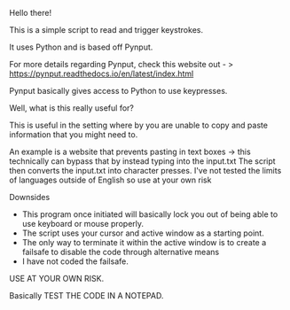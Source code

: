 Hello there!

This is a simple script to read and trigger keystrokes.

It uses Python and is based off Pynput.

For more details regarding Pynput, check this website out - > https://pynput.readthedocs.io/en/latest/index.html

Pynput basically gives access to Python to use keypresses.

  Well, what is this really useful for?

This is useful in the setting where by you are unable to copy and paste information that you might need to.

An example is a website that prevents pasting in text boxes -> this technically can bypass that by instead typing into the input.txt
The script then converts the input.txt into character presses.
I've not tested the limits of languages outside of English so use at your own risk

Downsides
- This program once initiated will basically lock you out of being able to use keyboard or mouse properly.
- The script uses your cursor and active window as a starting point.
- The only way to terminate it within the active window is to create a failsafe to disable the code through alternative means
- I have not coded the failsafe.

USE AT YOUR OWN RISK.

Basically TEST THE CODE IN A NOTEPAD.
